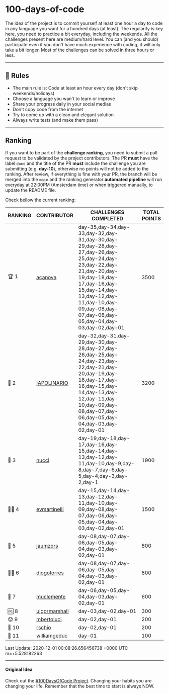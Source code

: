 # 100-days-of-code

The idea of the project is to commit yourself at least one hour a day to code in any language you want for a hundred days (at least). The regularity is key here, you need to practice a bit everyday, including the weekends.
All the challenges present here are medium/hard level. You can (and you should) participate even if you don't have much experience with coding, it will only take a bit longer.
Most of the challenges can be solved in three hours or less.

---

## 🚩 Rules

- The main rule is: Code at least an hour every day (don't skip weekends/holidays)
- Choose a language you wan't to learn or improve
- Share your progress daily in your social medias
- Don't copy code from the internet
- Try to come up with a clean and elegant solution
- Always write tests (and make them pass)

---

## Ranking

If you want to be part of the **challenge ranking**, you need to submit a pull request to be validated by the project contributors. The PR **must** have the label `done` and the title of the PR **must** include the challenge you are submitting (e.g. **day-10**), otherwise no points will not be added to the ranking.
After review, if everything is fine with your PR, the branch will be merged into the `main` and the ranking generator **automated pipeline** will run everyday at 22:00PM (Amsterdam time) or when triggered manually, to update the README file.

Check bellow the current ranking:

|           RANKING           |                    CONTRIBUTOR                    |                                                                                                                 CHALLENGES COMPLETED                                                                                                                 | TOTAL POINTS |
|-----------------------------|---------------------------------------------------|------------------------------------------------------------------------------------------------------------------------------------------------------------------------------------------------------------------------------------------------------|--------------|
| :trophy: 1                  | [acanova](https://github.com/acanova)             | day-35,day-34,day-33,day-32,day-31,day-30,day-29,day-28,day-27,day-26,day-25,day-24,day-23,day-22,day-21,day-20,day-19,day-18,day-17,day-16,day-15,day-14,day-13,day-12,day-11,day-10,day-09,day-08,day-07,day-06,day-05,day-04,day-03,day-02,day-01 |         3500 |
| :2nd_place_medal: 2         | [IAPOLINARIO](https://github.com/IAPOLINARIO)     | day-32,day-31,day-29,day-30,day-28,day-27,day-26,day-25,day-24,day-23,day-22,day-21,day-20,day-19,day-18,day-17,day-16,day-15,day-14,day-13,day-12,day-11,day-10,day-09,day-08,day-07,day-06,day-05,day-04,day-03,day-02,day-01                      |         3200 |
| :3rd_place_medal: 3         | [nucci](https://github.com/nucci)                 | day-19,day-18,day-17,day-16,day-15,day-14,day-13,day-12,day-11,day-10,day-9,day-8,day-7,day-6,day-5,day-4,day-3,day-2,day-1                                                                                                                          |         1900 |
| :guardsman: 4               | [evmartinelli](https://github.com/evmartinelli)   | day-15,day-14,day-13,day-12,day-11,day-10,day-09,day-08,day-07,day-06,day-05,day-04,day-03,day-02,day-01                                                                                                                                             |         1500 |
| :small_red_triangle_down: 5 | [jaumzors](https://github.com/jaumzors)           | day-08,day-07,day-06,day-05,day-04,day-03,day-02,day-01                                                                                                                                                                                              |          800 |
| :guardsman: 6               | [diogotorres](https://github.com/diogotorres)     | day-08,day-07,day-06,day-05,day-04,day-03,day-02,day-01                                                                                                                                                                                              |          800 |
| :imp: 7                     | [muclemente](https://github.com/muclemente)       | day-06,day-05,day-04,day-03,day-02,day-01                                                                                                                                                                                                            |          600 |
| :cool: 8                    | [uigormarshall](https://github.com/uigormarshall) | day-03,day-02,day-01                                                                                                                                                                                                                                 |          300 |
| :worried: 9                 | [mbertoluci](https://github.com/mbertoluci)       | day-02,day-01                                                                                                                                                                                                                                        |          200 |
| :speak_no_evil: 10          | [rschio](https://github.com/rschio)               | day-02,day-01                                                                                                                                                                                                                                        |          200 |
| :snail: 11                  | [williamgeduc](https://github.com/williamgeduc)   | day-01                                                                                                                                                                                                                                               |          100 |

Last Update: 2020-12-01 00:08:26.656456738 +0000 UTC m=+5.528182263

---

#### Original Idea

Check out the [#100DaysOfCode Project](https://www.100daysofcode.com/). Changing your habits you are changing your life. Remember that the best time to start is always NOW.

